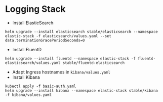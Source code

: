 # Logging Stack

* Install ElasticSearch
```
helm upgrade --install elasticsearch stable/elasticsearch --namespace elastic-stack -f elasticsearch/values.yaml --set data.terminationGracePeriodSeconds=0
```
* Install FluentD
```
helm upgrade --install fluentd --namespace elastic-stack -f fluentd-elasticsearch/values.yaml stable/fluentd-elasticsearch
```
* Adapt Ingress hostnames in `kibana/values.yaml`
* Install Kibana
```
kubectl apply -f basic-auth.yaml
helm upgrade --install kibana --namespace elastic-stack stable/kibana -f kibana/values.yaml
```
